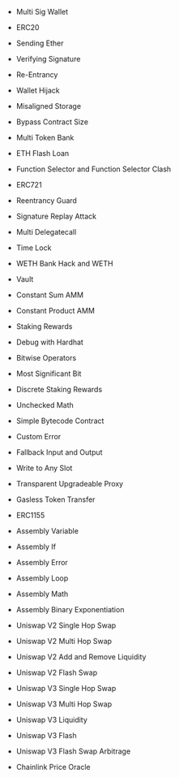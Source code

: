 - Multi Sig Wallet
- ERC20
- Sending Ether
- Verifying Signature
- Re-Entrancy
- Wallet Hijack
- Misaligned Storage
- Bypass Contract Size
- Multi Token Bank
- ETH Flash Loan
- Function Selector and Function Selector Clash
- ERC721
- Reentrancy Guard
- Signature Replay Attack
- Multi Delegatecall
- Time Lock
- WETH Bank Hack and WETH
- Vault


- Constant Sum AMM
- Constant Product AMM
- Staking Rewards
- Debug with Hardhat
- Bitwise Operators
- Most Significant Bit
- Discrete Staking Rewards
- Unchecked Math
- Simple Bytecode Contract
- Custom Error
- Fallback Input and Output
- Write to Any Slot
- Transparent Upgradeable Proxy
- Gasless Token Transfer
- ERC1155
- Assembly Variable
- Assembly If
- Assembly Error
- Assembly Loop
- Assembly Math
- Assembly Binary Exponentiation
- Uniswap V2 Single Hop Swap
- Uniswap V2 Multi Hop Swap
- Uniswap V2 Add and Remove Liquidity
- Uniswap V2 Flash Swap
- Uniswap V3 Single Hop Swap
- Uniswap V3 Multi Hop Swap
- Uniswap V3 Liquidity
- Uniswap V3 Flash
- Uniswap V3 Flash Swap Arbitrage
- Chainlink Price Oracle
